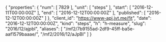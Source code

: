 {
  "properties": {
    "num": [
      7829
    ],
    "unit": [
      "steps"
    ],
    "start": [
      "2016-12-11T00:00:00Z"
    ],
    "end": [
      "2016-12-12T00:00:00Z"
    ],
    "published": [
      "2016-12-12T00:00:00Z"
    ]
  },
  "client_id": "https://www-api.jvt.me/fit",
  "date": "2016-12-12T00:00:00Z",
  "kind": "steps",
  "h": "h-measure",
  "slug": "2016/12/ajpbl",
  "aliases": [
    "/mf2/7b9155ad-2df9-45ff-ba5e-aaf1579baaae/",
    "/mf2/2016/12/aJpBl"
  ]
}
